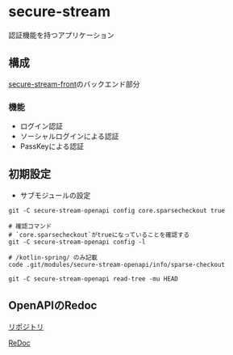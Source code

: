 # secure-stream

認証機能を持つアプリケーション

## 構成

[secure-stream-front](https://github.com/k-narusawa/secure-stream-front/tree/main)のバックエンド部分

### 機能

* ログイン認証
* ソーシャルログインによる認証
* PassKeyによる認証

## 初期設定

* サブモジュールの設定

```shell
git -C secure-stream-openapi config core.sparsecheckout true

# 確認コマンド
# `core.sparsecheckout`がtrueになっていることを確認する
git -C secure-stream-openapi config -l

# /kotlin-spring/ のみ記載
code .git/modules/secure-stream-openapi/info/sparse-checkout

git -C secure-stream-openapi read-tree -mu HEAD
```

## OpenAPIのRedoc

[リポジトリ](https://github.com/k-narusawa/secure-stream-openapi)

[ReDoc](https://k-narusawa.github.io/secure-stream-openapi)